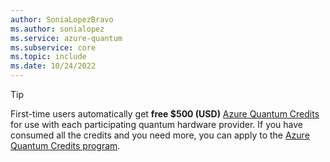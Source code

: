 ```yaml
---
author: SoniaLopezBravo
ms.author: sonialopez
ms.service: azure-quantum
ms.subservice: core
ms.topic: include
ms.date: 10/24/2022
---
```


> [!TIP]
> First-time users automatically get **free $500 (USD)** [Azure Quantum Credits](xref:microsoft.quantum.credits) for use with each participating quantum hardware provider. If you have consumed all the credits and you need more, you can apply to the [Azure Quantum Credits program](xref:microsoft.quantum.credits.credits-faq).
